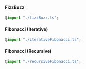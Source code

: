 #### FizzBuzz

```typescript
@import "./fizzBuzz.ts";
```

#### Fibonacci (Iterative)

```typescript
@import "./iterativeFibonacci.ts";
```

#### Fibonacci (Recursive)

```typescript
@import "./recursiveFibonacci.ts";
```

